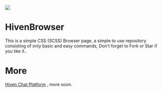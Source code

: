<img src="https://alfred.is-inside.me/vo6hL3qD.png">

# HivenBrowser
This is a simple CSS (SCSS) Browser page, a simple to use repository consisting of only basic and easy commands, Don't forget to Fork or Star if you like it..
# More
<a href="https://hiven.io">Hiven Chat Platform</a> , more soon.
